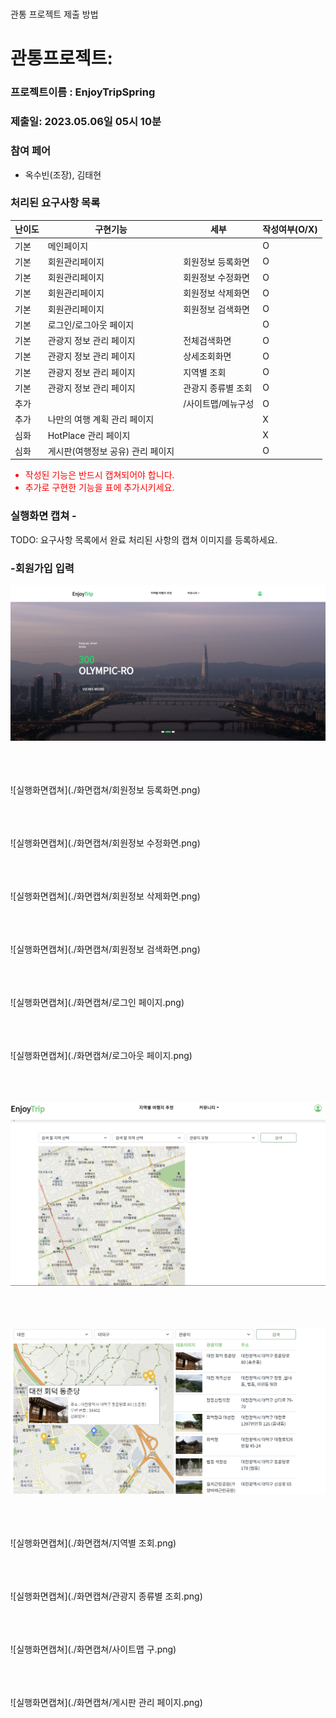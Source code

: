 # 

관통 프로젝트 제출 방법

# 관통프로젝트:

### 프로젝트이름 : EnjoyTripSpring

### 제출일: 2023.05.06일 05시 10분

### 참여 페어

- 옥수빈(조장), 김태현

### 처리된 요구사항 목록

| 난이도 | 구현기능 | 세부 | 작성여부(O/X) |
| --- | --- | --- | --- |
| 기본 | 메인페이지 |  | O |
| 기본 | 회원관리페이지 | 회원정보 등록화면 | O |
| 기본 | 회원관리페이지 | 회원정보 수정화면 | O |
| 기본 | 회원관리페이지 | 회원정보 삭제화면 | O |
| 기본 | 회원관리페이지 | 회원정보 검색화면 | O |
| 기본 | 로그인/로그아웃 페이지 |  | O |
| 기본 | 관광지 정보 관리 페이지 | 전체검색화면 | O |
| 기본 | 관광지 정보 관리 페이지 | 상세조회화면 | O |
| 기본 | 관광지 정보 관리 페이지 | 지역별 조회 | O |
| 기본 | 관광지 정보 관리 페이지 | 관광지 종류별 조회 | O |
| 추가 |  | /사이트맵/메뉴구성 | O |
| 추가 | 나만의 여행 계획 관리 페이지 |  | X |
| 심화 | HotPlace 관리  페이지 |  | X |
| 심화 | 게시판(여행정보 공유) 관리  페이지 |  | O |

<span style="color:red">

- 작성된 기능은 반드시 캡쳐되어야 합니다.<br>
- 추가로 구현한 기능을 표에 추가시키세요.
</span>

### 실행화면 캡쳐 -

TODO: 요구사항 목록에서 완료 처리된 사항의 캡쳐 이미지를 등록하세요.

### -회원가입 입력

![실행화면캡쳐](./화면캡쳐/메인페이지.png) <br/><br/><br/><br/>

![실행화면캡쳐](./화면캡쳐/회원정보 등록화면.png) <br/><br/><br/><br/>

![실행화면캡쳐](./화면캡쳐/회원정보 수정화면.png) <br/><br/><br/><br/>

![실행화면캡쳐](./화면캡쳐/회원정보 삭제화면.png) <br/><br/><br/><br/>

![실행화면캡쳐](./화면캡쳐/회원정보 검색화면.png) <br/><br/><br/><br/>

![실행화면캡쳐](./화면캡쳐/로그인 페이지.png) <br/><br/><br/><br/>

![실행화면캡쳐](./화면캡쳐/로그아웃 페이지.png) <br/><br/><br/><br/>

![실행화면캡쳐](./화면캡쳐/전체검색화면.png) <br/><br/><br/><br/>

![실행화면캡쳐](./화면캡쳐/상세조회화면.png) <br/><br/><br/><br/>

![실행화면캡쳐](./화면캡쳐/지역별 조회.png) <br/><br/><br/><br/>

![실행화면캡쳐](./화면캡쳐/관광지 종류별 조회.png) <br/><br/><br/><br/>

![실행화면캡쳐](./화면캡쳐/사이트맵 구.png) <br/><br/><br/><br/>

![실행화면캡쳐](./화면캡쳐/게시판 관리  페이지.png) <br/><br/><br/><br/>
